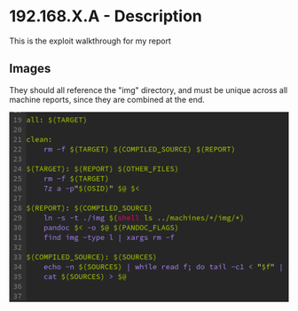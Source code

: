# 192.168.X.A - Description

This is the exploit walkthrough for my report

## Images

They should all reference the "img" directory, and must be unique
across all machine reports, since they are combined at the end.

![Really Nice Screenshot](./img/screen.png)
